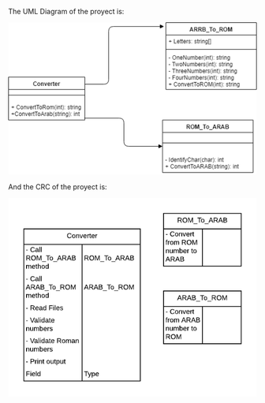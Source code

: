 
The UML Diagram of the proyect is:




![alt text](https://github.com/ariel0798/ROM-and-ARAB-Converter/blob/master/UML%20Diagram.png)

And the CRC of the proyect is:


![alt text](https://github.com/ariel0798/ROM-and-ARAB-Converter/blob/master/CRC_1.2.png)


